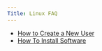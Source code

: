 ```yaml
---
Title: Linux FAQ
---
```


- [How to Create a New User](%base_url%/wiki/faq/LinuxFAQ/howToCreateANewUser)
- [How To Install Software](%base_url%/wiki/faq/LinuxFAQ/howToInstallSoftware)
